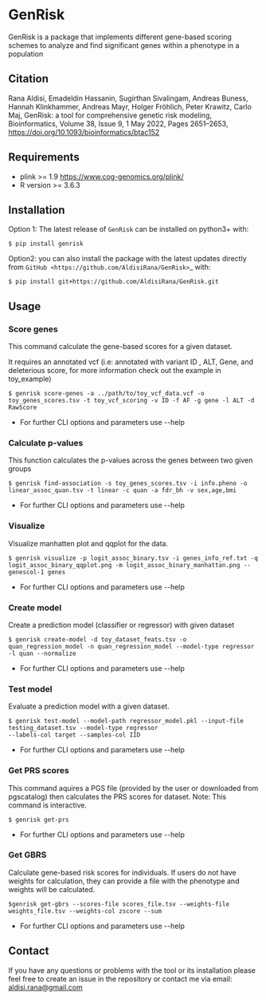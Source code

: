 # GenRisk

GenRisk is a package that implements different gene-based scoring schemes to analyze and find significant genes 
within a phenotype in a population

## Citation
Rana Aldisi, Emadeldin Hassanin, Sugirthan Sivalingam, Andreas Buness, Hannah Klinkhammer, Andreas Mayr, Holger Fröhlich, Peter Krawitz, Carlo Maj, GenRisk: a tool for comprehensive genetic risk modeling, Bioinformatics, Volume 38, Issue 9, 1 May 2022, Pages 2651–2653, https://doi.org/10.1093/bioinformatics/btac152

## Requirements
* plink >= 1.9 https://www.cog-genomics.org/plink/
* R version >= 3.6.3

## Installation
Option 1: The latest release of ``GenRisk`` can be installed on python3+ with:

    $ pip install genrisk

Option2: you can also install the package with the latest updates directly from `GitHub <https://github.com/AldisiRana/GenRisk>`_ with:

    $ pip install git+https://github.com/AldisiRana/GenRisk.git

## Usage

### Score genes
This command calculate the gene-based scores for a given dataset.

It requires an annotated vcf (i.e: annotated with variant ID , ALT, Gene, and deleterious score, for more information check out the example in toy_example)

    $ genrisk score-genes -a ../path/to/toy_vcf_data.vcf -o toy_genes_scores.tsv -t toy_vcf_scoring -v ID -f AF -g gene -l ALT -d RawScore

* For further CLI options and parameters use --help

### Calculate p-values
This function calculates the p-values across the genes between two given groups
    
    $ genrisk find-association -s toy_genes_scores.tsv -i info.pheno -o linear_assoc_quan.tsv -t linear -c quan -a fdr_bh -v sex,age,bmi 

* For further CLI options and parameters use --help

### Visualize
Visualize manhatten plot and qqplot for the data.

    $ genrisk visualize -p logit_assoc_binary.tsv -i genes_info_ref.txt -q logit_assoc_binary_qqplot.png -m logit_assoc_binary_manhattan.png --genescol-1 genes

* For further CLI options and parameters use --help

### Create model
Create a prediction model (classifier or regressor) with given dataset

    $ genrisk create-model -d toy_dataset_feats.tsv -o quan_regression_model -n quan_regression_model --model-type regressor -l quan --normalize

* For further CLI options and parameters use --help

### Test model
Evaluate a prediction model with a given dataset.

    $ genrisk test-model --model-path regressor_model.pkl --input-file testing_dataset.tsv --model-type regressor 
    --labels-col target --samples-col IID
* For further CLI options and parameters use --help

### Get PRS scores
This command aquires a PGS file (provided by the user or downloaded from pgscatalog) then calculates the PRS scores for dataset.
Note: This command is interactive.

    $ genrisk get-prs
* For further CLI options and parameters use --help

### Get GBRS
Calculate gene-based risk scores for individuals. 
If users do not have weights for calculation, they can provide a file with the phenotype and weights will be calculated.

    $genrisk get-gbrs --scores-file scores_file.tsv --weights-file weights_file.tsv --weights-col zscore --sum
* For further CLI options and parameters use --help

## Contact
If you have any questions or problems with the tool or its installation please feel free to create an issue in the repository or contact me via email:
aldisi.rana@gmail.com